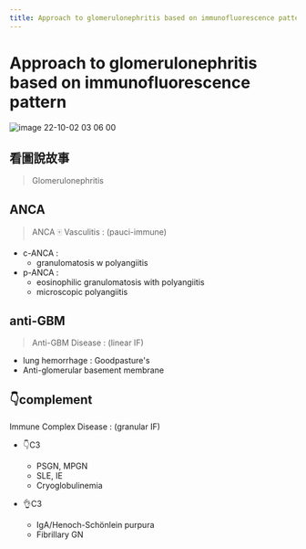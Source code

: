 ```yaml
---
title: Approach to glomerulonephritis based on immunofluorescence pattern
---
```

# Approach to glomerulonephritis based on immunofluorescence pattern

![image 22-10-02 03 06 00](https://i.imgur.com/gPsbpvz.png)

## 看圖說故事
> Glomerulonephritis

## ANCA

> ANCA 🀄 Vasculitis : (pauci-immune)

- c-ANCA :
	- granulomatosis w polyangiitis
- p-ANCA :
	- eosinophilic granulomatosis with polyangiitis
	- microscopic polyangiitis

## anti-GBM

> Anti-GBM Disease : (linear IF)

- lung hemorrhage : Goodpasture's
- Anti-glomerular basement membrane

## 👇complement

Immune Complex Disease : (granular IF)

- 👇C3
	- PSGN, MPGN
	- SLE, IE
	- Cryoglobulinemia

- 👌C3
	- IgA/Henoch-Schönlein purpura
	- Fibrillary GN

